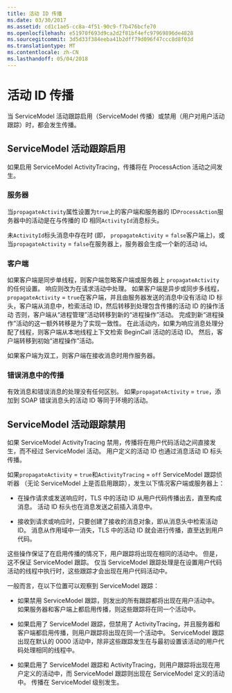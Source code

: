 ```yaml
---
title: 活动 ID 传播
ms.date: 03/30/2017
ms.assetid: cd1c1ae5-cc8a-4f51-90c9-f7b476bcfe70
ms.openlocfilehash: e51970f693d9ca2d2f81bf4efc97969896de4828
ms.sourcegitcommit: 3d5d33f384eeba41b2dff79d096f47ccc8d8f03d
ms.translationtype: MT
ms.contentlocale: zh-CN
ms.lasthandoff: 05/04/2018
---
```

# <a name="activity-id-propagation"></a>活动 ID 传播
当 ServiceModel 活动跟踪启用（ServiceModel 传播）或禁用（用户对用户活动跟踪）时，都会发生传播。  
  
## <a name="servicemodel-activity-tracing-is-enabled"></a>ServiceModel 活动跟踪启用  
 如果启用 ServiceModel ActivityTracing，传播将在 ProcessAction 活动之间发生。  
  
### <a name="server"></a>服务器  
 当`propagateActivity`属性设置为`true`上的客户端和服务器的 ID`ProcessAction`服务器中的活动是在与传播的 ID 相同`ActivityId`消息标头。  
  
 未`ActivityId`标头消息中存在时 (即， `propagateActivity` = `false`客户端上)，或当`propagateActivity` = `false`在服务器上，服务器会生成一个新的活动 id。  
  
### <a name="client"></a>客户端  
 如果客户端是同步单线程，则客户端忽略客户端或服务器上 `propagateActivity` 的任何设置。 响应则改为在请求活动中处理。 如果客户端是异步或同步多线程， `propagateActivity` = `true`在客户端，并且由服务器发送的消息中没有活动 ID 标头，客户端从消息中，检索活动 ID，然后转移到处理包含传播的活动 ID 的操作活动 否则，客户端从“进程管理”活动转移到新的“进程操作”活动。 完成到新“进程操作”活动的这一额外转移是为了实现一致性。 在此活动内，如果为响应消息处理分配了线程，则客户端从本地线程上下文检索 BeginCall 活动的活动 ID。 然后，客户端转移到初始“进程操作”活动。  
  
 如果客户端为双工，则客户端在接收消息时用作服务器。  
  
### <a name="propagation-in-fault-messages"></a>错误消息中的传播  
 有效消息和错误消息的处理没有任何区别。 如果`propagateActivity` = `true`，添加到 SOAP 错误消息头的活动 ID 等同于环境的活动。  
  
## <a name="servicemodel-activity-tracing-is-disabled"></a>ServiceModel 活动跟踪禁用  
 如果 ServiceModel ActivityTracing 禁用，传播将在用户代码活动之间直接发生，而不经过 ServiceModel 活动。 用户定义的活动 ID 也通过消息活动 ID 标头传播。  
  
 如果`propagateActivity` = `true`和`ActivityTracing` = `off` ServiceModel 跟踪侦听器 （无论 ServiceModel 上是否启用跟踪），发生以下情况客户端或服务器上：  
  
-   在操作请求或发送响应时，TLS 中的活动 ID 从用户代码传播出去，直至构成消息。 活动 ID 标头也在消息发送之前插入消息中。  
  
-   接收到请求或响应时，只要创建了接收的消息对象，即从消息头中检索活动 ID。 消息从作用域中一消失，TLS 中的活动 ID 就会进行传播，直至达到用户代码。  
  
 这些操作保证了在启用传播的情况下，用户跟踪将出现在相同的活动中。 但是，这不保证 ServiceModel 跟踪。 仅当 ServiceModel 跟踪处理是在设置用户代码活动的线程中执行时，这些跟踪才会出现在用户代码活动中。  
  
 一般而言，在以下位置可以观察到 ServiceModel 跟踪：  
  
-   如果禁用 ServiceModel 跟踪，则发出的所有跟踪都将出现在用户活动中。 如果服务器和客户端上都启用传播，则这些跟踪将在同一个活动中。  
  
-   如果启用了 ServiceModel 跟踪，但禁用了 ActivityTracing，并且服务器和客户端都启用传播，则用户跟踪将出现在同一个活动中。 ServiceModel 跟踪出现在默认的 0000 活动中，除非这些跟踪发生在与最初设置该活动的用户代码处理相同的线程中。  
  
-   如果启用了 ServiceModel 跟踪和 ActivityTracing，则用户跟踪将出现在用户定义的活动中，而 ServiceModel 跟踪则出现在 ServiceModel 定义的活动中。 传播在 ServiceModel 级别发生。
